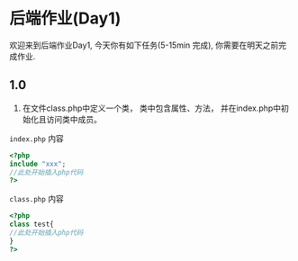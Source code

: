 # 后端作业(Day1)
欢迎来到后端作业Day1, 今天你有如下任务(5-15min 完成), 你需要在明天之前完成作业.

## 1.0
1. 在文件class.php中定义一个类， 类中包含属性、方法， 并在index.php中初始化且访问类中成员。

`index.php` 内容

```php
<?php
include "xxx";
//此处开始插入php代码
?>
```

`class.php` 内容
```php
<?php
class test{
//此处开始插入php代码
}
?>
```